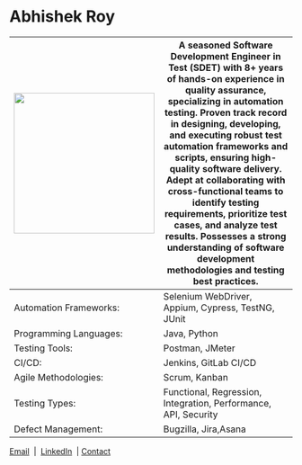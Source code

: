 # Abhishek Roy


<table>
    <thead>
      <tr>
        <th><img src="https://github.com/user-attachments/assets/181bf338-41c1-40f0-941e-d90d378f5a31" width="250">
</th>
        <th>
A seasoned Software Development Engineer in Test (SDET) with 8+ years of hands-on experience in quality assurance, specializing in automation testing. Proven track record in designing, developing, and executing robust test automation frameworks and scripts, ensuring high-quality software delivery. Adept at collaborating with cross-functional teams to identify testing requirements, prioritize test cases, and analyze test results. Possesses a strong understanding of software development methodologies and testing best practices.
</th>
      </tr>
    </thead>
    <tbody>
      <tr>
        <td>Automation Frameworks:</td>
        <td>Selenium WebDriver, Appium, Cypress, TestNG, JUnit
</td>
      </tr>

<tr>
        <td>Programming Languages:</td>
        <td> Java, Python</td>
  </tr>
  
  <tr>
        <td>Testing Tools:</td>
        <td> Postman, JMeter</td>
  </tr>
   <tr>
        <td>CI/CD: </td>
        <td>Jenkins, GitLab CI/CD</td>
  </tr>
   <tr>
        <td>Agile Methodologies:</td>
        <td> Scrum, Kanban</td>
  </tr>

   <tr>
        <td>Testing Types: </td>
        <td>Functional, Regression, Integration, Performance, API, Security</td>
  </tr>
   <tr>
        <td>Defect Management:  </td>
        <td>Bugzilla, Jira,Asana</td>
  </tr>

  
          
  
  </table>

 [Email](aabhishekbr@gmail.com) &nbsp;|&nbsp; [LinkedIn](https://www.linkedin.com/in/aabhishekbr/) &nbsp;|&nbsp;[Contact](+919019605517)

